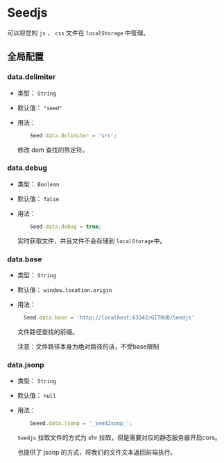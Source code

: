 # Seedjs

可以将您的 `js` 、 `css` 文件在 `localStorage` 中管理。

## 全局配置

### data.delimiter

- 类型： `String`
- 默认值： `"seed"`
- 用法：

    ```js
        Seed.data.delimiter = 'src';
    ```

    修改 dom 查找的界定符。

### data.debug

- 类型： `Boolean`
- 默认值： `false`
- 用法：

    ```js
        Seed.data.debug = true;
    ```

    实时获取文件，并且文件不会存储到 `localStorage`中。


### data.base

- 类型： `String`
- 默认值： `window.location.origin`
- 用法：

   ```js
     Seed.data.base = 'http://localhost:63342/GITHUB/Seedjs'
   ```
  
  文件路径查找的前缀。

  注意：文件路径本身为绝对路径的话，不受base限制


### data.jsonp

- 类型： `String`
- 默认值： `null`
- 用法：

    ```js
        Seeed.data.jsonp = '_seedJsonp_';
    ```

    `Seedjs` 拉取文件的方式为 xhr 拉取，但是需要对应的静态服务器开启cors。

    也提供了 jsonp 的方式，将我们的文件文本返回前端执行。

